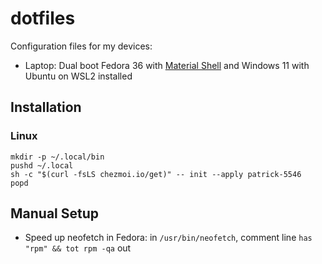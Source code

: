 # dotfiles

Configuration files for my devices:
- Laptop: Dual boot Fedora 36 with [Material Shell](https://material-shell.com/) and Windows 11 with Ubuntu on WSL2 installed

## Installation

### Linux
```
mkdir -p ~/.local/bin
pushd ~/.local
sh -c "$(curl -fsLS chezmoi.io/get)" -- init --apply patrick-5546
popd
```

## Manual Setup
- Speed up neofetch in Fedora: in `/usr/bin/neofetch`, comment line `has "rpm" && tot rpm -qa` out
